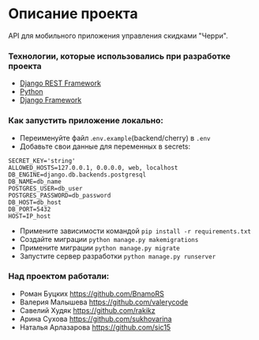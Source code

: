 # Описание проекта
API для мобильного приложения управления скидками "Черри".

### Технологии, которые использовались при разработке проекта
- [Django REST Framework](https://www.django-rest-framework.org/)
- [Python](https://www.python.org/)
- [Django Framework](https://www.djangoproject.com/)

### Как запустить приложение локально:
- Переименуйте файл .`env.example`(backend/cherry) в `.env`
- Добавьте свои данные для переменных в secrets:
```
SECRET_KEY='string'
ALLOWED_HOSTS=127.0.0.1, 0.0.0.0, web, localhost
DB_ENGINE=django.db.backends.postgresql
DB_NAME=db_name
POSTGRES_USER=db_user
POSTGRES_PASSWORD=db_password
DB_HOST=db_host
DB_PORT=5432
HOST=IP_host
```


- Примените зависимости командой `pip install -r requirements.txt`
- Создайте миграции `python manage.py makemigrations`
- Примените миграции `python manage.py migrate`
- Запустите сервер разработки `python manage.py runserver`

### Над проектом работали:
* Роман Буцких https://github.com/BnamoRS
* Валерия Малышева https://github.com/valerycode
* Савелий Худяк https://github.com/rakikz
* Арина Сухова https://github.com/sukhovarina
* Наталья Арлазарова https://github.com/sic15
